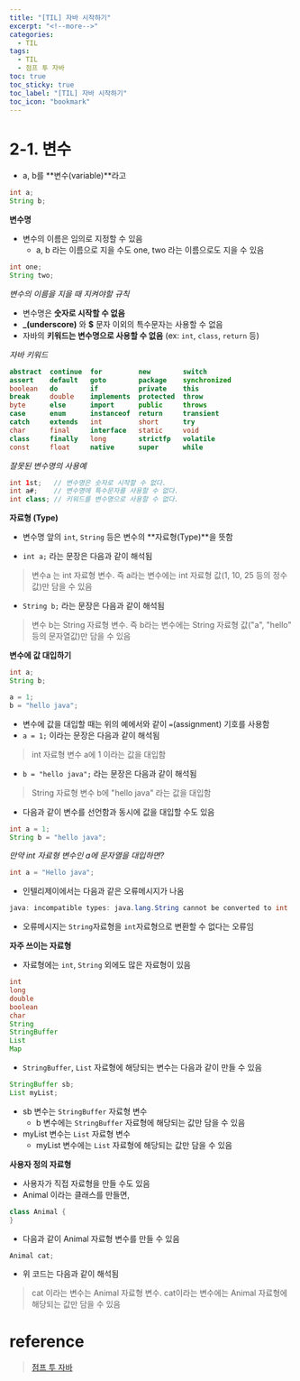 ```yaml
---
title: "[TIL] 자바 시작하기"
excerpt: "<!--more-->"
categories:
  - TIL
tags:
  - TIL
  - 점프 투 자바
toc: true
toc_sticky: true
toc_label: "[TIL] 자바 시작하기"
toc_icon: "bookmark"
---
```


# 2-1. 변수

- a, b를 **변수(variable)**라고

```java
int a;
String b;
```

**변수명**

- 변수의 이름은 임의로 지정할 수 있음
  - a, b 라는 이름으로 지을 수도 one, two 라는 이름으로도 지을 수 있음

```java
int one;
String two;
```

*변수의 이름을 지을 때 지켜야할 규칙*

- 변수명은 **숫자로 시작할 수 없음**
- **_(underscore)** 와 **$** 문자 이외의 특수문자는 사용할 수 없음
- 자바의 **키워드는 변수명으로 사용할 수 없음** (ex: `int`, `class`, `return` 등)

*자바 키워드*

```java
abstract  continue  for         new        switch
assert    default   goto        package    synchronized
boolean   do        if          private    this
break     double    implements  protected  throw
byte      else      import      public     throws
case      enum      instanceof  return     transient
catch     extends   int         short      try
char      final     interface   static     void
class     finally   long        strictfp   volatile
const     float     native      super      while
```

*잘못된 변수명의 사용예*

```java
int 1st;   // 변수명은 숫자로 시작할 수 없다.
int a#;    // 변수명에 특수문자를 사용할 수 없다.
int class; // 키워드를 변수명으로 사용할 수 없다.
```

**자료형 (Type)**

- 변수명 앞의 `int`, `String` 등은 변수의 **자료형(Type)**을 뜻함

- `int a;` 라는 문장은 다음과 같이 해석됨

> 변수a 는 int 자료형 변수. 즉 a라는 변수에는 int 자료형 값(1, 10, 25 등의 정수값)만 담을 수 있음

- `String b;` 라는 문장은 다음과 같이 해석됨

> 변수 b는 String 자료형 변수. 즉 b라는 변수에는 String 자료형 값("a", "hello" 등의 문자열값)만 담을 수 있음

**변수에 값 대입하기**

```java
int a;
String b;

a = 1;
b = "hello java";
```

- 변수에 값을 대입할 때는 위의 예에서와 같이 `=`(assignment) 기호를 사용함
- `a = 1;` 이라는 문장은 다음과 같이 해석됨

> int 자료형 변수 a에 1 이라는 값을 대입함

- `b = "hello java";` 라는 문장은 다음과 같이 해석됨

> String 자료형 변수 b에 "hello java" 라는 값을 대입함

- 다음과 같이 변수를 선언함과 동시에 값을 대입할 수도 있음

```java
int a = 1;
String b = "hello java";
```

*만약 int 자료형 변수인 a에 문자열을 대입하면?*

```java
int a = "Hello java";
```

- 인텔리제이에서는 다음과 같은 오류메시지가 나옴

```java
java: incompatible types: java.lang.String cannot be converted to int
```

- 오류메시지는 `String`자료형을 `int`자료형으로 변환할 수 없다는 오류임

**자주 쓰이는 자료형**

- 자료형에는 `int`, `String` 외에도 많은 자료형이 있음

```java
int
long
double
boolean
char
String
StringBuffer
List
Map
```

- `StringBuffer`, `List` 자료형에 해당되는 변수는 다음과 같이 만들 수 있음

```java
StringBuffer sb;
List myList;
```

- sb 변수는 `StringBuffer` 자료형 변수
  - b 변수에는 `StringBuffer` 자료형에 해당되는 값만 담을 수 있음
- myList 변수는 `List` 자료형 변수
  - myList 변수에는 `List` 자료형에 해당되는 값만 담을 수 있음

**사용자 정의 자료형**

- 사용자가 직접 자료형을 만들 수도 있음
- Animal 이라는 클래스를 만들면,

```java
class Animal {
}
```

- 다음과 같이 Animal 자료형 변수를 만들 수 있음

```java
Animal cat;
```

- 위 코드는 다음과 같이 해석됨

> cat 이라는 변수는 Animal 자료형 변수. cat이라는 변수에는 Animal 자료형에 해당되는 값만 담을 수 있음

# reference

> [점프 투 자바](https://wikidocs.net/book/31)<br>